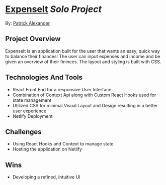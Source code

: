 # [ExpenseIt](https://expenseit.netlify.app/) *Solo Project*

By: [Patrick Alexander](https://github.com/fetchpatrick)

## Project Overview

ExpenseIt is an application built for the user that wants an easy, quick way to balance their finances! The user can input expenses and income and be given an overview of their fininces. The layout and styling is built with CSS.
   
## Technologies And Tools
* React Front End for a responsive User Interface
* Combination of Context Api along with Custom React Hooks used for state management 
* Utilized CSS for minimal Visual Layout and Design resulting in a better user experience
* Netlify Deployment

## Challenges
* Using React Hooks and Context to manage state
* Hosting the application on Netlify

## Wins
* Developing a refined, intuitive UI



